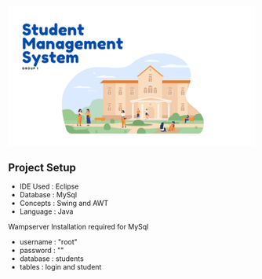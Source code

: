 

![](https://github.com/Shrimad-Bhagwat/Student-Management-System/blob/main/Student%20Management%20System/bin/Student/project_images/front.png?raw=true)

## Project Setup
- IDE Used : Eclipse
- Database : MySql
- Concepts : Swing and AWT
- Language : Java

Wampserver Installation required for MySql
- username : "root"
- password : ""
- database : students
- tables   : login and student
